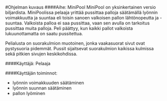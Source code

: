 #Ohjelman kuvaus
####Aihe: MiniPool
MiniPool on yksinkertainen versio biljardista. MiniPoolissa pelaaja yrittää pussittaa palloja säätämällä lyönnin voimakkuutta ja suuntaa eli toisin sanoen valkoisen pallon lähtönopeutta ja -suuntaa. Valkoista palloa ei saa pussittaa, vaan sen avulla on tarkoitus pussittaa muita palloja. Peli päättyy, kun kaikki pallot valkoista lukuunottamatta on saatu pussitettua.

Pelialusta on suorakulmion muotoinen, jonka vaakasuorat sivut ovat pystysuoria pidemmät. Pussit sijaitsevat suorakulmion kaikissa kulmissa sekä pitkien sivujen keskikohdissa.

####Käyttäjä:
Pelaaja

####Käyttäjän toiminnot:
- lyönnin voimakkuuden säätäminen
- lyönnin suunnan säätäminen
- pallon lyöminen
